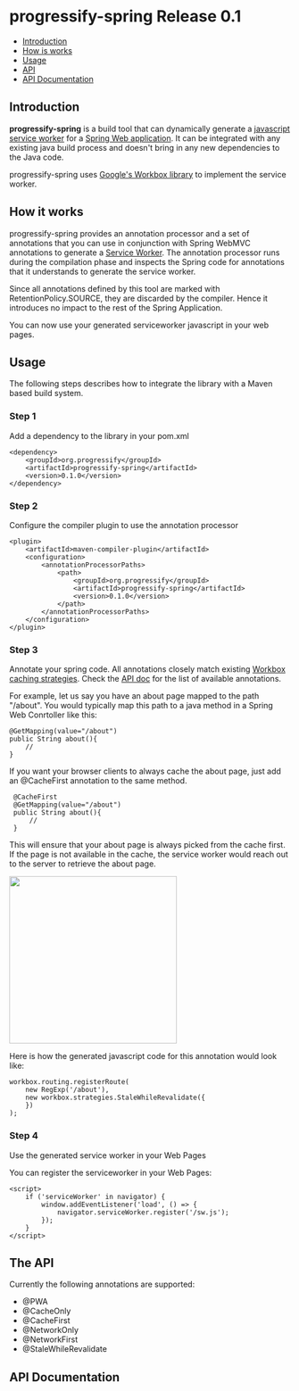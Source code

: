 # progressify-spring Release 0.1

*   [Introduction](#intro)
*   [How is works](#how)
*   [Usage](#usage)
*   [API](#api)
*   [API Documentation](#apidoc)

## <a id="#intro">Introduction</a>

**progressify-spring** is a build tool that can dynamically generate a [javascript service worker](https://developers.google.com/web/fundamentals/primers/service-workers/) for a [Spring Web application](https://spring.io/guides/gs/serving-web-content/). It can be integrated with any existing java build process and doesn't bring in any new dependencies to the Java code.

progressify-spring uses [Google's Workbox library](https://developers.google.com/web/tools/workbox/) to implement the service worker.

## <a id="#how">How it works</a>

progressify-spring provides an annotation processor and a set of annotations that you can use in conjunction with Spring WebMVC annotations to generate a [Service Worker](https://developers.google.com/web/fundamentals/primers/service-workers/). The annotation processor runs during the compilation phase and inspects the Spring code for annotations that it understands to generate the service worker.

Since all annotations defined by this tool are marked with RetentionPolicy.SOURCE, they are discarded by the compiler. Hence it introduces no impact to the rest of the Spring Application.

You can now use your generated serviceworker javascript in your web pages.

## <a id="#usage">Usage</a>

The following steps describes how to integrate the library with a Maven based build system.

### Step 1

Add a dependency to the library in your pom.xml

    <dependency> 
        <groupId>org.progressify</groupId> 
        <artifactId>progressify-spring</artifactId> 
        <version>0.1.0</version> 
    </dependency>
    
### Step 2

Configure the compiler plugin to use the annotation processor

    <plugin> 
        <artifactId>maven-compiler-plugin</artifactId> 
        <configuration> 
            <annotationProcessorPaths> 
                <path> 
                    <groupId>org.progressify</groupId> 
                    <artifactId>progressify-spring</artifactId> 
                    <version>0.1.0</version> 
                </path>
            </annotationProcessorPaths>
        </configuration> 
    </plugin>
    
### Step 3

Annotate your spring code. All annotations closely match existing [Workbox caching strategies](https://developers.google.com/web/tools/workbox/reference-docs/latest/workbox.strategies). Check the <a target="_blank" href="">API doc</a> for the list of available annotations.

For example, let us say you have an about page mapped to the path "/about". You would typically map this path to a java method in a Spring Web Conrtoller like this:

    @GetMapping(value="/about")
    public String about(){
        //
    } 
    
 If you want your browser clients to always cache the about page, just add an @CacheFirst annotation to the same method. 
 
     @CacheFirst    
     @GetMapping(value="/about")
     public String about(){
         //
     } 
     
This will ensure that your about page is always picked from the cache first. If the page is not available in the cache, the service worker would reach out to the server to retrieve the about page. 

<img src="https://developers.google.com/web/tools/workbox/images/modules/workbox-strategies/cache-first.png" width='300' />

Here is how the generated javascript code for this annotation would look like:

    workbox.routing.registerRoute(
        new RegExp('/about'),
        new workbox.strategies.StaleWhileRevalidate({
        })
    );

 ### Step 4
 
 Use the generated service worker in your Web Pages
 
 You can register the serviceworker in your Web Pages:
 
    <script>
        if ('serviceWorker' in navigator) {
            window.addEventListener('load', () => {
                navigator.serviceWorker.register('/sw.js');
            });
        }
    </script>
    
## <a id="#api">The API</a>

Currently the following annotations are supported:

*   @PWA
*   @CacheOnly
*   @CacheFirst
*   @NetworkOnly
*   @NetworkFirst
*   @StaleWhileRevalidate

 
 ## <a id="#apidoc">API Documentation</a>

 
 
